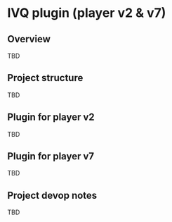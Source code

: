 # IVQ plugin (player v2 & v7)

## Overview
TBD

## Project structure
TBD

## Plugin for player v2
TBD

## Plugin for player v7
TBD

## Project devop notes
TBD
